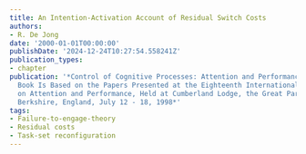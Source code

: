```yaml
---
title: An Intention-Activation Account of Residual Switch Costs
authors:
- R. De Jong
date: '2000-01-01T00:00:00'
publishDate: '2024-12-24T10:27:54.558241Z'
publication_types:
- chapter
publication: '*Control of Cognitive Processes: Attention and Performance XVIII ; This
  Book Is Based on the Papers Presented at the Eighteenth International Symposium
  on Attention and Performance, Held at Cumberland Lodge, the Great Park, Windsor,
  Berkshire, England, July 12 - 18, 1998*'
tags:
- Failure-to-engage-theory
- Residual costs
- Task-set reconfiguration
---
```

